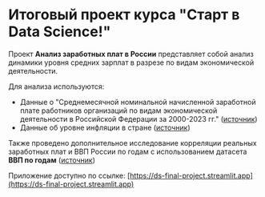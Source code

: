 # Итоговый проект курса "Старт в Data Science!"

Проект **Анализ заработных плат в России** представляет собой анализ динамики уровня средних зарплат в разрезе по видам экономической деятельности.

Для анализа используются:
* Данные о "Среднемесячной номинальной начисленной заработной плате работников организаций по видам экономической деятельности в Российской Федерации за 2000-2023 гг." ([источник](https://rosstat.gov.ru/labor_market_employment_salaries))
* Данные об уровне инфляции в стране ([источник](https://xn----ctbjnaatncev9av3a8f8b.xn--p1ai/%D1%82%D0%B0%D0%B1%D0%BB%D0%B8%D1%86%D1%8B-%D0%B8%D0%BD%D1%84%D0%BB%D1%8F%D1%86%D0%B8%D0%B8))

Также проведено дополнительное исследование корреляции реальных заработных плат и ВВП России по годам с использованием датасета **ВВП по годам** ([источник](https://rosstat.gov.ru/statistics/accounts))

Приложение доступно по ссылке:
[https://ds-final-project.streamlit.app](https://ds-final-project.streamlit.app)
